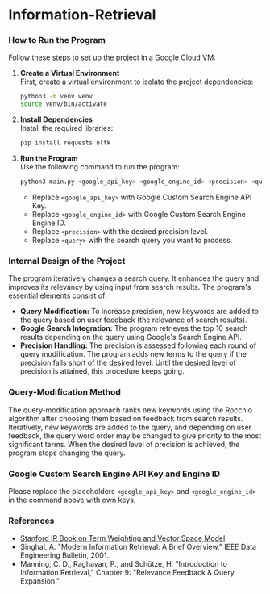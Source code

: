 # Information-Retrieval

### How to Run the Program

Follow these steps to set up the project in a Google Cloud VM:

1. **Create a Virtual Environment**  
   First, create a virtual environment to isolate the project dependencies:

   ```bash
   python3 -m venv venv
   source venv/bin/activate
   ```

2. **Install Dependencies**  
   Install the required libraries:

   ```bash
   pip install requests nltk
   ```

3. **Run the Program**  
   Use the following command to run the program:

   ```bash
   python3 main.py <google_api_key> <google_engine_id> <precision> <query>
   ```

   - Replace `<google_api_key>` with Google Custom Search Engine API Key.
   - Replace `<google_engine_id>` with Google Custom Search Engine Engine ID.
   - Replace `<precision>` with the desired precision level.
   - Replace `<query>` with the search query you want to process.

### Internal Design of the Project

The program iteratively changes a search query. It enhances the query and improves its relevancy by using input from search results. The program's essential elements consist of:

- **Query Modification:** To increase precision, new keywords are added to the query based on user feedback (the relevance of search results).
- **Google Search Integration:** The program retrieves the top 10 search results depending on the query using Google's Search Engine API.
- **Precision Handling:** The precision is assessed following each round of query modification. The program adds new terms to the query if the precision falls short of the desired level. Until the desired level of precision is attained, this procedure keeps going.

### Query-Modification Method

The query-modification approach ranks new keywords using the Rocchio algorithm after choosing them based on feedback from search results. Iteratively, new keywords are added to the query, and depending on user feedback, the query word order may be changed to give priority to the most significant terms. When the desired level of precision is achieved, the program stops changing the query.

### Google Custom Search Engine API Key and Engine ID

Please replace the placeholders `<google_api_key>` and `<google_engine_id>` in the command above with own keys.

### References

- [Stanford IR Book on Term Weighting and Vector Space Model](https://nlp.stanford.edu/IR-book/html/htmledition/scoring-term-weighting-and-the-vector-space-model-1.html)
- Singhal, A. "Modern Information Retrieval: A Brief Overview," IEEE Data Engineering Bulletin, 2001.
- Manning, C. D., Raghavan, P., and Schütze, H. "Introduction to Information Retrieval," Chapter 9: "Relevance Feedback & Query Expansion."
